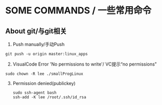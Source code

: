 # SOME COMMANDS / 一些常用命令
## About git/与git相关 
1. Push manually/手动Push

`` git push -u origin master:linux_apps ``

2. VisualCode Error 'No permissions to write'/ VC提示“no permissions"

`` sudo chown -R lee ./smallProgLinux `` 

3. Permission denied(publickey)

    ````
    sudo ssh-agent bash
    ssh-add -K lee /root/.ssh/id_rsa
    
    ````

    


